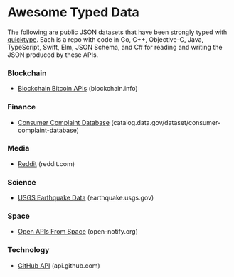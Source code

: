 # Awesome Typed Data

The following are public JSON datasets that have been strongly
typed with [quicktype](https://github.com/quicktype/quicktype).
Each is a repo with code in Go, C++, Objective-C, Java, TypeScript, Swift, Elm, JSON Schema, and C# for
reading and writing the JSON produced by these APIs.


### Blockchain

* [Blockchain Bitcoin APIs](https://github.com/typeguard/types-blockchain) (blockchain.info)

### Finance

* [Consumer Complaint Database](https://github.com/typeguard/types-consumer-complaints) (catalog.data.gov/dataset/consumer-complaint-database)

### Media

* [Reddit](https://github.com/typeguard/types-reddit) (reddit.com)

### Science

* [USGS Earthquake Data](https://github.com/typeguard/types-earthquakes) (earthquake.usgs.gov)

### Space

* [Open APIs From Space](https://github.com/typeguard/types-astronauts-in-space) (open-notify.org)

### Technology

* [GitHub API](https://github.com/typeguard/types-github) (api.github.com)